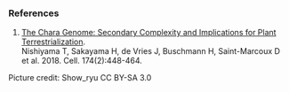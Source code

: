 ### References

1.  [The Chara Genome: Secondary Complexity and Implications for Plant
    Terrestrialization](http://dx.doi.org/10.1016/j.cell.2018.06.033).\
    Nishiyama T, Sakayama H, de Vries J, Buschmann H, Saint-Marcoux D et
    al. 2018. Cell. 174(2):448-464.

Picture credit: Show\_ryu CC BY-SA 3.0
